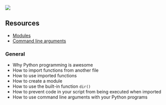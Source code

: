 ![](https://s3.amazonaws.com/alx-intranet.hbtn.io/uploads/medias/2020/9/621c6dd72e1acff708141f3fab6dfa6ff37c5ee6.jpg?X-Amz-Algorithm=AWS4-HMAC-SHA256&X-Amz-Credential=AKIARDDGGGOUSBVO6H7D%2F20231005%2Fus-east-1%2Fs3%2Faws4_request&X-Amz-Date=20231005T231307Z&X-Amz-Expires=86400&X-Amz-SignedHeaders=host&X-Amz-Signature=438443284ade39e6fc5433e4fd36d42c1e5d598bbdec8ac9d3aa72e615cf2014)
## Resources

-   [Modules](https://intranet.alxswe.com/rltoken/SY-cMfnwbHoPFaJ-D_LWig "Modules")
-   [Command line arguments](https://intranet.alxswe.com/rltoken/5e3TphtJ6WSVkWsdd2eX_A "Command line arguments")

### General

-   Why Python programming is awesome
-   How to import functions from another file
-   How to use imported functions
-   How to create a module
-   How to use the built-in function `dir()`
-   How to prevent code in your script from being executed when imported
-   How to use command line arguments with your Python programs

